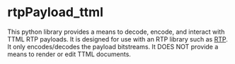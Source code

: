 # rtpPayload_ttml

This python library provides a means to decode, encode, and interact with TTML RTP payloads. It is designed for use with an RTP library such as [RTP](https://github.com/bbc/rd-apmm-python-lib-rtp). It only encodes/decodes the payload bitstreams. It DOES NOT provide a means to render or edit TTML documents.